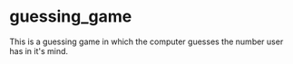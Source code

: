 # guessing_game
This is a guessing game in which the computer guesses the number user has in it's mind.
